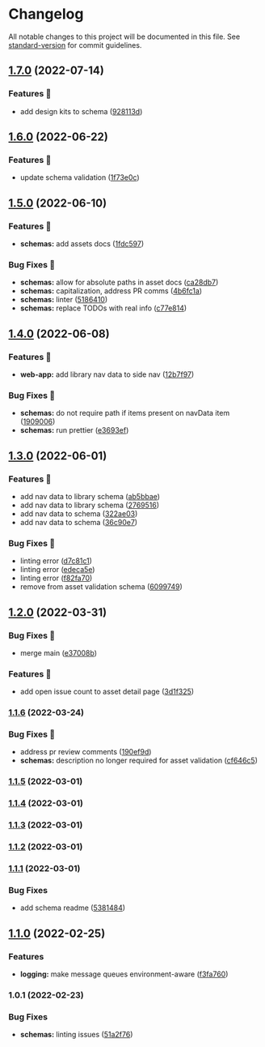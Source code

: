 # Changelog

All notable changes to this project will be documented in this file. See [standard-version](https://github.com/conventional-changelog/standard-version) for commit guidelines.

## [1.7.0](https://github.com/carbon-design-system/carbon-platform/compare/@carbon-platform/schemas@1.6.0...@carbon-platform/schemas@1.7.0) (2022-07-14)


### Features 🌟

* add design kits to schema ([928113d](https://github.com/carbon-design-system/carbon-platform/commit/928113dbe286e2a178127fb5f78350755c519c03))

## [1.6.0](https://github.com/carbon-design-system/carbon-platform/compare/@carbon-platform/schemas@1.5.0...@carbon-platform/schemas@1.6.0) (2022-06-22)


### Features 🌟

* update schema validation ([1f73e0c](https://github.com/carbon-design-system/carbon-platform/commit/1f73e0c59fee034c62ffbac017ba5c0eb5a38fbf))

## [1.5.0](https://github.com/carbon-design-system/carbon-platform/compare/@carbon-platform/schemas@1.4.0...@carbon-platform/schemas@1.5.0) (2022-06-10)


### Features 🌟

* **schemas:** add assets docs ([1fdc597](https://github.com/carbon-design-system/carbon-platform/commit/1fdc597018525a79c04192f1a99df8d18f3acecf))


### Bug Fixes 🐛

* **schemas:** allow for absolute paths in asset docs ([ca28db7](https://github.com/carbon-design-system/carbon-platform/commit/ca28db7790cd79d0551d9d3afb837b6f22830b66))
* **schemas:** capitalization, address PR comms ([4b6fc1a](https://github.com/carbon-design-system/carbon-platform/commit/4b6fc1a316824f90972a3f14a1c68f98c5544882))
* **schemas:** linter ([5186410](https://github.com/carbon-design-system/carbon-platform/commit/51864106c052de0c9e2f3631ab917c3c3f5209c8))
* **schemas:** replace TODOs with real info ([c77e814](https://github.com/carbon-design-system/carbon-platform/commit/c77e8145b3f8e7c095777b7819d8177fd5a86434))

## [1.4.0](https://github.com/carbon-design-system/carbon-platform/compare/@carbon-platform/schemas@1.3.0...@carbon-platform/schemas@1.4.0) (2022-06-08)


### Features 🌟

* **web-app:** add library nav data to side nav ([12b7f97](https://github.com/carbon-design-system/carbon-platform/commit/12b7f97a545dc436fb63b2eecd09e6f8d06e5042))


### Bug Fixes 🐛

* **schemas:** do not require path if items present on navData item ([1909006](https://github.com/carbon-design-system/carbon-platform/commit/1909006fbfa266d77f0d8980c61b8787116eacef))
* **schemas:** run prettier ([e3693ef](https://github.com/carbon-design-system/carbon-platform/commit/e3693efcbd2a020c1706a5891d95872f8b3d5003))

## [1.3.0](https://github.com/carbon-design-system/carbon-platform/compare/@carbon-platform/schemas@1.2.0...@carbon-platform/schemas@1.3.0) (2022-06-01)


### Features 🌟

* add nav data to library schema ([ab5bbae](https://github.com/carbon-design-system/carbon-platform/commit/ab5bbae849f049562df1093bcc710e42259489a7))
* add nav data to library schema ([2769516](https://github.com/carbon-design-system/carbon-platform/commit/276951605b7068ab0cfdc688bef5604bd1bd5a1e))
* add nav data to schema ([322ae03](https://github.com/carbon-design-system/carbon-platform/commit/322ae033f9d6dff756154e9459db31452a4d6c1d))
* add nav data to schema ([36c90e7](https://github.com/carbon-design-system/carbon-platform/commit/36c90e71df72fc613d37251eb6fed9b644348f9e))


### Bug Fixes 🐛

* linting error ([d7c81c1](https://github.com/carbon-design-system/carbon-platform/commit/d7c81c1e85f7f9e318ade132af129af061ab5bf7))
* linting error ([edeca5e](https://github.com/carbon-design-system/carbon-platform/commit/edeca5e0034602bbf199f8a7ff9ee71191fd9d2a))
* linting error ([f82fa70](https://github.com/carbon-design-system/carbon-platform/commit/f82fa70a89f66a52d79d79645105303da19174f3))
* remove from asset validation schema ([6099749](https://github.com/carbon-design-system/carbon-platform/commit/60997496463c54a54fdb712171d2dc75c5e9b1aa))

## [1.2.0](https://github.com/carbon-design-system/carbon-platform/compare/@carbon-platform/schemas@1.1.6...@carbon-platform/schemas@1.2.0) (2022-03-31)


### Bug Fixes 🐛

* merge main ([e37008b](https://github.com/carbon-design-system/carbon-platform/commit/e37008b324189e47cbb2c9a0494e36f309fb76a7))


### Features 🌟

* add open issue count to asset detail page ([3d1f325](https://github.com/carbon-design-system/carbon-platform/commit/3d1f325a6ac4b976f10876bf182675fb94270352))

### [1.1.6](https://github.com/carbon-design-system/carbon-platform/compare/@carbon-platform/schemas@1.1.5...@carbon-platform/schemas@1.1.6) (2022-03-24)


### Bug Fixes 🐛

* address pr review comments ([190ef9d](https://github.com/carbon-design-system/carbon-platform/commit/190ef9d0f6b4a4762c70550e22d36bb6955076db))
* **schemas:** description no longer required for asset validation ([cf646c5](https://github.com/carbon-design-system/carbon-platform/commit/cf646c559090d60c071997a4c18f54e8a305a6d1))

### [1.1.5](https://github.com/carbon-design-system/carbon-platform/compare/@carbon-platform/schemas@1.1.4...@carbon-platform/schemas@1.1.5) (2022-03-01)

### [1.1.4](https://github.com/carbon-design-system/carbon-platform/compare/@carbon-platform/schemas@1.1.3...@carbon-platform/schemas@1.1.4) (2022-03-01)

### [1.1.3](https://github.com/carbon-design-system/carbon-platform/compare/@carbon-platform/schemas@1.1.2...@carbon-platform/schemas@1.1.3) (2022-03-01)

### [1.1.2](https://github.com/carbon-design-system/carbon-platform/compare/@carbon-platform/schemas@1.1.1...@carbon-platform/schemas@1.1.2) (2022-03-01)

### [1.1.1](https://github.com/carbon-design-system/carbon-platform/compare/@carbon-platform/schemas@1.1.0...@carbon-platform/schemas@1.1.1) (2022-03-01)


### Bug Fixes

* add schema readme ([5381484](https://github.com/carbon-design-system/carbon-platform/commit/53814840e33955ec6eb5cff3d3d1f72eac23b01f))

## [1.1.0](https://github.com/carbon-design-system/carbon-platform/compare/@carbon-platform/schemas@1.0.1...@carbon-platform/schemas@1.1.0) (2022-02-25)


### Features

* **logging:** make message queues environment-aware ([f3fa760](https://github.com/carbon-design-system/carbon-platform/commit/f3fa760a1b756441a240cc63c984fc4a2348e681))

### 1.0.1 (2022-02-23)


### Bug Fixes

* **schemas:** linting issues ([51a2f76](https://github.com/carbon-design-system/carbon-platform/commit/51a2f76fd4b81bebdba06d61e7a760738a03723f))
